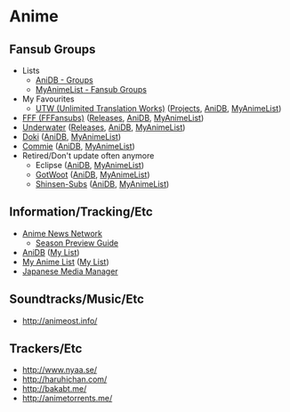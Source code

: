 # Anime

## Fansub Groups

* Lists
  * [AniDB - Groups](http://anidb.net/perl-bin/animedb.pl?show=grouplist)
  * [MyAnimeList - Fansub Groups](http://myanimelist.net/fansub-groups.php)
* My Favourites
  * [UTW (Unlimited Translation Works)](http://utw.me/) ([Projects](http://utw.me/projects/anime/), [AniDB](http://anidb.net/perl-bin/animedb.pl?show=group&gid=8931), [MyAnimeList](http://myanimelist.net/fansub-groups.php?id=2413)) 
* [FFF (FFFansubs)](http://fffansubs.org/) ([Releases](http://fffansubs.org/?page_id=8), [AniDB](http://anidb.net/perl-bin/animedb.pl?show=group&gid=8993), [MyAnimeList](http://myanimelist.net/fansub-groups.php?id=2412))
* [Underwater](http://underwater.nyaatorrents.org/) ([Releases](http://underwater.nyaatorrents.org/?nav=releases), [AniDB](http://anidb.net/perl-bin/animedb.pl?show=group&gid=5654), [MyAnimeList](http://myanimelist.net/fansub-groups.php?id=1179))
* [Doki](http://doki.co/) ([AniDB](http://anidb.net/perl-bin/animedb.pl?show=group&gid=8482), [MyAnimeList](http://myanimelist.net/fansub-groups.php?id=2203))
* [Commie](http://commiesubs.com/) ([AniDB](http://anidb.net/perl-bin/animedb.pl?show=group&gid=8697), [MyAnimeList](http://myanimelist.net/fansub-groups.php?id=1830))
* Retired/Don't update often anymore
  * Eclipse ([AniDB](http://anidb.net/perl-bin/animedb.pl?show=group&gid=2723), [MyAnimeList](http://myanimelist.net/fansub-groups.php?id=25))
  * [GotWoot](http://www.gotwoot-subs.net/) ([AniDB](http://anidb.net/perl-bin/animedb.pl?show=group&gid=9170), [MyAnimeList](http://myanimelist.net/fansub-groups.php?id=2505))  
  * [Shinsen-Subs](http://bt.shinsen-subs.org/) ([AniDB](http://anidb.net/perl-bin/animedb.pl?show=group&gid=495), [MyAnimeList](http://myanimelist.net/fansub-groups.php?id=12))
  

## Information/Tracking/Etc

* [Anime News Network](https://www.animenewsnetwork.com/)
  * [Season Preview Guide](http://www.animenewsnetwork.com.au/preview-guide/)
* [AniDB](http://anidb.net/) ([My List](http://anidb.net/perl-bin/animedb.pl?show=mylist&do.filter=1&uid=568979))
* [My Anime List](http://myanimelist.net/) ([My List](http://myanimelist.net/animelist/alias1))
* [Japanese Media Manager](https://code.google.com/p/jmm/)

## Soundtracks/Music/Etc

* http://animeost.info/

## Trackers/Etc

* http://www.nyaa.se/
* http://haruhichan.com/
* http://bakabt.me/
* http://animetorrents.me/
